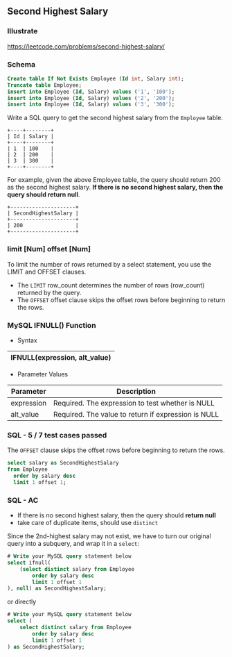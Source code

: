 ## Second Highest Salary
### Illustrate
<https://leetcode.com/problems/second-highest-salary/>

### Schema
```sql
Create table If Not Exists Employee (Id int, Salary int);
Truncate table Employee;
insert into Employee (Id, Salary) values ('1', '100');
insert into Employee (Id, Salary) values ('2', '200');
insert into Employee (Id, Salary) values ('3', '300');
```

Write a SQL query to get the second highest salary from the `Employee` table.

```
+----+--------+
| Id | Salary |
+----+--------+
| 1  | 100    |
| 2  | 200    |
| 3  | 300    |
+----+--------+
```
For example, given the above Employee table, the query should return 200 as the second highest salary. **If there is no second highest salary, then the query should return null**.

```
+---------------------+
| SecondHighestSalary |
+---------------------+
| 200                 |
+---------------------+
```

### limit [Num] offset [Num]
To limit the number of rows returned by a select statement, you use the LIMIT and OFFSET clauses.

- The `LIMIT` row_count determines the number of rows (row_count) returned by the query.
- The `OFFSET` offset clause skips the offset rows before beginning to return the rows.

### MySQL IFNULL() Function

- Syntax

|IFNULL(expression, alt_value)|
|---|

- Parameter Values

|Parameter|Description|
|---|---|
|expression|	Required. The expression to test whether is NULL
|alt_value|	Required. The value to return if expression is NULL

### SQL - 5 / 7 test cases passed
The `OFFSET` clause skips the offset rows before beginning to return the rows.

```sql
select salary as SecondHighestSalary
from Employee
  order by salary desc
  limit 1 offset 1;
```

### SQL - AC
- If there is no second highest salary, then the query should **return null**
- take care of duplicate items, should use `distinct`

Since the 2nd-highest salary may not exist, we have to turn our original query into a subquery, and wrap it in a `select`:

```sql
# Write your MySQL query statement below
select ifnull(
    (select distinct salary from Employee
        order by salary desc
        limit 1 offset 1
), null) as SecondHighestSalary;
```

or directly

```sql
# Write your MySQL query statement below
select (
    select distinct salary from Employee
        order by salary desc
        limit 1 offset 1
) as SecondHighestSalary;
```
